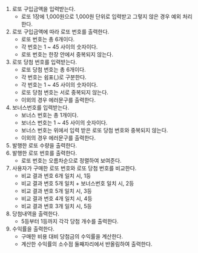 1. 로또 구입금액을 입력받는다.
   - 로또 1장에 1,000원으로 1,000원 단위로 입력받고 그렇지 않은 경우 예외 처리한다.
2. 로또 구입금액에 따라 로또 번호를 출력한다.
   - 로또 번호는 총 6개이다.
   - 각 번호는 1 ~ 45 사이의 숫자이다.
   - 로또 번호는 한장 안에서 중복되지 않는다.
3. 로또 당첨 번호를 입력받는다.
   - 로또 당첨 번호는 총 6개이다.
   - 각 번호는 쉼표(,)로 구분한다.
   - 각 번호는 1 ~ 45 사이의 숫자이다.
   - 로또 당첨 번호는 서로 중복되지 않는다.
   - 이외의 경우 에러문구를 출력한다.
4. 보너스번호를 입력받는다.
   - 보너스 번호는 총 1개이다.
   - 보너스 번호는 1 ~ 45 사이의 숫자이다.
   - 보너스 번호는 위에서 입력 받은 로또 당첨 번호와 중복되지 않는다.
   - 이외의 경우 에러문구를 출력한다.
5. 발행한 로또 수량을 출력한다.
6. 발행한 로또 번호를 출력한다.
   - 로또 번호는 오름차순으로 정렬하여 보여준다.
7. 사용자가 구매한 로또 번호와 로또 당첨 번호를 비교한다.
   - 비교 결과 번호 6개 일치 시, 1등
   - 비교 결과 번호 5개 일치 + 보너스번호 일치 시, 2등
   - 비교 결과 번호 5개 일치 시, 3등
   - 비교 결과 번호 4개 일치 시, 4등
   - 비교 결과 번호 3개 일치 시, 5등
8. 당첨내역을 출력한다.
   - 5등부터 1등까지 각각 당첨 개수를 출력한다.
9. 수익률을 출력한다.
   - 구매한 비용 대비 당첨금의 수익률을 계산한다.
   - 계산한 수익률의 소수점 둘째자리에서 반올림하여 출력한다.
